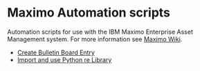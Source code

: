 # Maximo Automation scripts
Automation scripts for use with the IBM Maximo Enterprise Asset Management system.  For more information see [Maximo Wiki](https://maximo.wiki). 

* [Create Bulletin Board Entry](https://github.com/maximo-wiki/maximo-automation-scripts/blob/master/mxc_create_bboard.py)
* [Import and use Python re Library](https://github.com/maximo-wiki/maximo-automation-scripts/blob/master/mxc_import_re_library.py)
